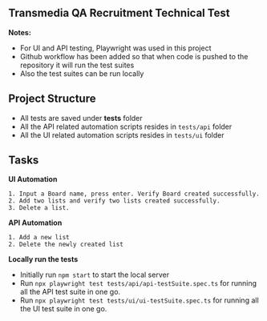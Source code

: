 ## Transmedia QA Recruitment Technical Test

**Notes:**

- For UI and API testing, Playwright was used in this project 
- Github workflow has been added so that when code is pushed to the repository it will run the test suites
- Also the test suites can be run locally

## Project Structure

- All tests are saved under **tests** folder
- All the API related automation scripts resides in `tests/api` folder
- All the UI related automation scripts resides in `tests/ui` folder

## Tasks

**UI Automation**

```
1. Input a Board name, press enter. Verify Board created successfully.
2. Add two lists and verify two lists created successfully.
3. Delete a list.
```

**API Automation**

```
1. Add a new list
2. Delete the newly created list
```

**Locally run the tests**

- Initially run `npm start` to start the local server
- Run `npx playwright test tests/api/api-testSuite.spec.ts` for running all the API test suite in one go.
- Run `npx playwright test tests/ui/ui-testSuite.spec.ts` for running all the UI test suite in one go.